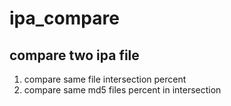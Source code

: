 # ipa_compare

## compare two ipa file
1. compare same file intersection percent
2. compare same md5 files percent in intersection
